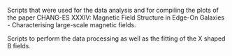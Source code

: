 Scripts that were used for the data analysis and for compiling the plots of the paper CHANG-ES XXXIV: Magnetic Field Structure in Edge-On Galaxies - Characterising large-scale magnetic fields.

Scripts to perform the data processing as well as the fitting of the X shaped B fields.
